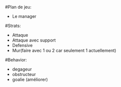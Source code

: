 #Plan de jeu:
- Le manager

#Strats:
- Attaque
- Attaque avec support
- Defensive
- Mur(faire avec 1 ou 2 car seulement 1 actuellement)

#Behavior:
- degageur
- obstructeur
- goalie (améliorer)
